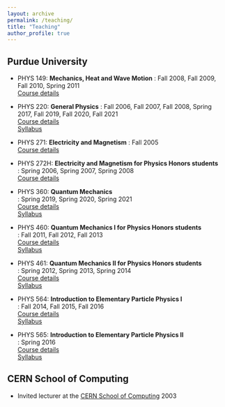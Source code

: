 ```yaml
---
layout: archive
permalink: /teaching/
title: "Teaching"
author_profile: true
---
```



## Purdue University

- PHYS 149: **Mechanics, Heat and Wave Motion**
: Fall 2008, Fall 2009, Fall 2010, Spring 2011  
  [Course details](http://physics.purdue.edu/academic-programs/courses/course_catalog_details.php?c=phys149)

- PHYS 220: **General Physics**
: Fall 2006, Fall 2007, Fall 2008, Spring 2017, Fall 2019, Fall 2020, Fall 2021  
  [Course details](http://physics.purdue.edu/academic-programs/courses/course_detail.php?c=phys220)  
  [Syllabus](/files/Syllabus_220.pdf)  

- PHYS 271: **Electricity and Magnetism**
: Fall 2005  
  [Course details](http://physics.purdue.edu/academic-programs/courses/course_detail.php?c=phys272)  

- PHYS 272H: **Electricity and Magnetism for Physics Honors students**  
: Spring 2006, Spring 2007, Spring 2008  
  [Course details](http://physics.purdue.edu/academic-programs/courses/course_catalog_details.php?c=phys272h)  

- PHYS 360: **Quantum Mechanics**  
: Spring 2019, Spring 2020, Spring 2021  
  [Course details](http://physics.purdue.edu/academic-programs/courses/course_catalog_details.php?c=phys360)  
  [Syllabus](/files/Syllabus_360.pdf)

- PHYS 460: **Quantum Mechanics I for Physics Honors students**  
: Fall 2011, Fall 2012, Fall 2013  
  [Course details](http://physics.purdue.edu/academic-programs/courses/course_detail.php?c=phys460)  
  [Syllabus](/files/Syllabus_460.pdf)  

- PHYS 461: **Quantum Mechanics II for Physics Honors students**  
: Spring 2012, Spring 2013, Spring 2014  
  [Course details](http://physics.purdue.edu/academic-programs/courses/course_catalog_details.php?c=phys461)  
  [Syllabus](/files/Syllabus_461.pdf)  

- PHYS 564: **Introduction to Elementary Particle Physics I**  
: Fall 2014, Fall 2015, Fall 2016  
  [Course details](http://physics.purdue.edu/academic-programs/courses/course_detail.php?c=phys564)  
  [Syllabus](/files/Syllabus_564.pdf)  

- PHYS 565: **Introduction to Elementary Particle Physics II**  
: Spring 2016  
  [Course details](http://physics.purdue.edu/academic-programs/courses/course_catalog_details.php?c=phys565)  
  [Syllabus](/files/Syllabus_565.pdf)  


## CERN School of Computing
- Invited lecturer at the [CERN School of Computing](https://csc.web.cern.ch) 2003
